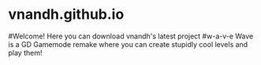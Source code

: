 # vnandh.github.io

#Welcome!
Here you can download vnandh's latest project
#w-a-v-e
Wave is a GD Gamemode remake where you can create stupidly cool levels and play them!
